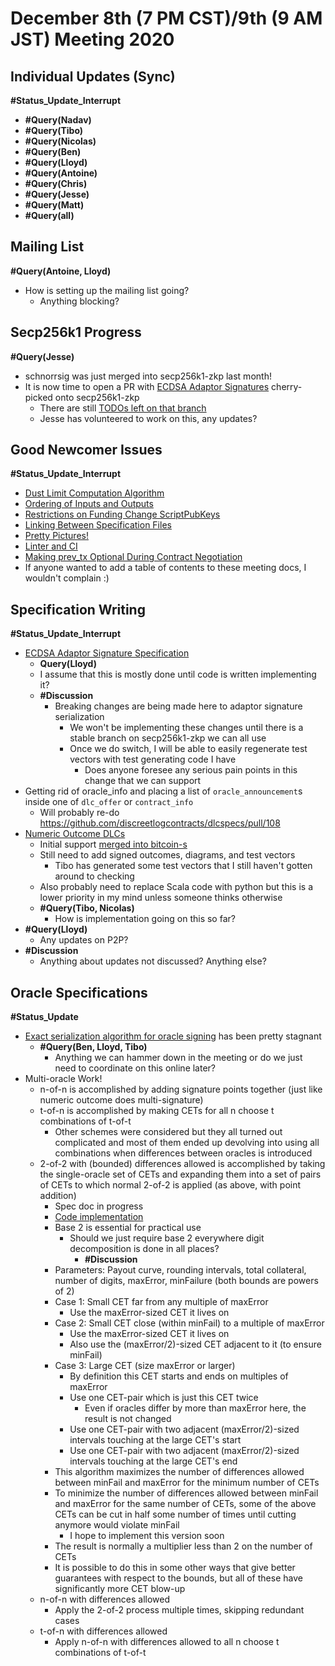 # December 8th (7 PM CST)/9th (9 AM JST) Meeting 2020

## Individual Updates (Sync)

**#Status_Update_Interrupt**

* **#Query(Nadav)**
* **#Query(Tibo)**
* **#Query(Nicolas)**
* **#Query(Ben)**
* **#Query(Lloyd)**
* **#Query(Antoine)**
* **#Query(Chris)**
* **#Query(Jesse)**
* **#Query(Matt)**
* **#Query(all)**

## Mailing List

**#Query(Antoine, Lloyd)**

* How is setting up the mailing list going?
  * Anything blocking?

## Secp256k1 Progress

**#Query(Jesse)**

* schnorrsig was just merged into secp256k1-zkp last month!
* It is now time to open a PR with [ECDSA Adaptor Signatures](https://github.com/jonasnick/secp256k1/pull/14) cherry-picked onto secp256k1-zkp
  * There are still [TODOs left on that branch](https://github.com/jonasnick/secp256k1/pull/14/files#diff-0bc5e1a03ce026e8fea9bfb91a5334cc545fbd7ba78ad83ae5489b52e4e48856R19)
  * Jesse has volunteered to work on this, any updates?

## Good Newcomer Issues

**#Status_Update_Interrupt**

* [Dust Limit Computation Algorithm](https://github.com/discreetlogcontracts/dlcspecs/issues/11)
* [Ordering of Inputs and Outputs](https://github.com/discreetlogcontracts/dlcspecs/issues/18)
* [Restrictions on Funding Change ScriptPubKeys](https://github.com/discreetlogcontracts/dlcspecs/issues/53)
* [Linking Between Specification Files](https://github.com/discreetlogcontracts/dlcspecs/issues/60)
* [Pretty Pictures!](https://github.com/discreetlogcontracts/dlcspecs/issues/77)
* [Linter and CI](https://github.com/discreetlogcontracts/dlcspecs/issues/85)
* [Making prev_tx Optional During Contract Negotiation](https://github.com/discreetlogcontracts/dlcspecs/issues/98)
* If anyone wanted to add a table of contents to these meeting docs, I wouldn't complain :)

## Specification Writing

**#Status_Update_Interrupt**

* [ECDSA Adaptor Signature Specification](https://github.com/discreetlogcontracts/dlcspecs/pull/114)
  * **Query(Lloyd)**
  * I assume that this is mostly done until code is written implementing it?
  * **#Discussion**
    * Breaking changes are being made here to adaptor signature serialization
      * We won't be implementing these changes until there is a stable branch on secp256k1-zkp we can all use
      * Once we do switch, I will be able to easily regenerate test vectors with test generating code I have
        * Does anyone foresee any serious pain points in this change that we can support
* Getting rid of oracle_info and placing a list of `oracle_announcement`s inside one of `dlc_offer` or `contract_info`
  * Will probably re-do https://github.com/discreetlogcontracts/dlcspecs/pull/108
* [Numeric Outcome DLCs](https://github.com/discreetlogcontracts/dlcspecs/pull/110)
  * Initial support [merged into bitcoin-s](https://github.com/bitcoin-s/bitcoin-s/pull/2206)
  * Still need to add signed outcomes, diagrams, and test vectors
    * Tibo has generated some test vectors that I still haven't gotten around to checking
  * Also probably need to replace Scala code with python but this is a lower priority in my mind unless someone thinks otherwise
  * **#Query(Tibo, Nicolas)**
    * How is implementation going on this so far?
* **#Query(Lloyd)**
  * Any updates on P2P?
* **#Discussion**
  * Anything about updates not discussed? Anything else?

## Oracle Specifications

**#Status_Update**

* [Exact serialization algorithm for oracle signing](https://github.com/discreetlogcontracts/dlcspecs/pull/113) has been pretty stagnant
  * **#Query(Ben, Lloyd, Tibo)**
    * Anything we can hammer down in the meeting or do we just need to coordinate on this online later?
* Multi-oracle Work!
  * n-of-n is accomplished by adding signature points together (just like numeric outcome does multi-signature)
  * t-of-n is accomplished by making CETs for all n choose t combinations of t-of-t
    * Other schemes were considered but they all turned out complicated and most of them ended up devolving into using all combinations when differences between oracles is introduced
  * 2-of-2 with (bounded) differences allowed is accomplished by taking the single-oracle set of CETs and expanding them into a set of pairs of CETs to which normal 2-of-2 is applied (as above, with point addition)
    * Spec doc in progress
    * [Code implementation](https://github.com/nkohen/bitcoin-s-core/blob/1472f055d76ed237ac7be63a895d058baed8ec75/app-commons/src/main/scala/org/bitcoins/commons/jsonmodels/dlc/CETCalculator.scala#L477)
    * Base 2 is essential for practical use
      * Should we just require base 2 everywhere digit decomposition is done in all places?
        * **#Discussion**
    * Parameters: Payout curve, rounding intervals, total collateral, number of digits, maxError, minFailure (both bounds are powers of 2)
    * Case 1: Small CET far from any multiple of maxError
      * Use the maxError-sized CET it lives on
    * Case 2: Small CET close (within minFail) to a multiple of maxError
      * Use the maxError-sized CET it lives on
      * Also use the (maxError/2)-sized CET adjacent to it (to ensure minFail)
    * Case 3: Large CET (size maxError or larger)
      * By definition this CET starts and ends on multiples of maxError
      * Use one CET-pair which is just this CET twice
        * Even if oracles differ by more than maxError here, the result is not changed
      * Use one CET-pair with two adjacent (maxError/2)-sized intervals touching at the large CET's start
      * Use one CET-pair with two adjacent (maxError/2)-sized intervals touching at the large CET's end
    * This algorithm maximizes the number of differences allowed between minFail and maxError for the minimum number of CETs
    * To minimize the number of differences allowed between minFail and maxError for the same number of CETs, some of the above CETs can be cut in half some number of times until cutting anymore would violate minFail
      * I hope to implement this version soon
    * The result is normally a multiplier less than 2 on the number of CETs
    * It is possible to do this in some other ways that give better guarantees with respect to the bounds, but all of these have significantly more CET blow-up
  * n-of-n with differences allowed
    * Apply the 2-of-2 process multiple times, skipping redundant cases
  * t-of-n with differences allowed
    * Apply n-of-n with differences allowed to all n choose t combinations of t-of-t

